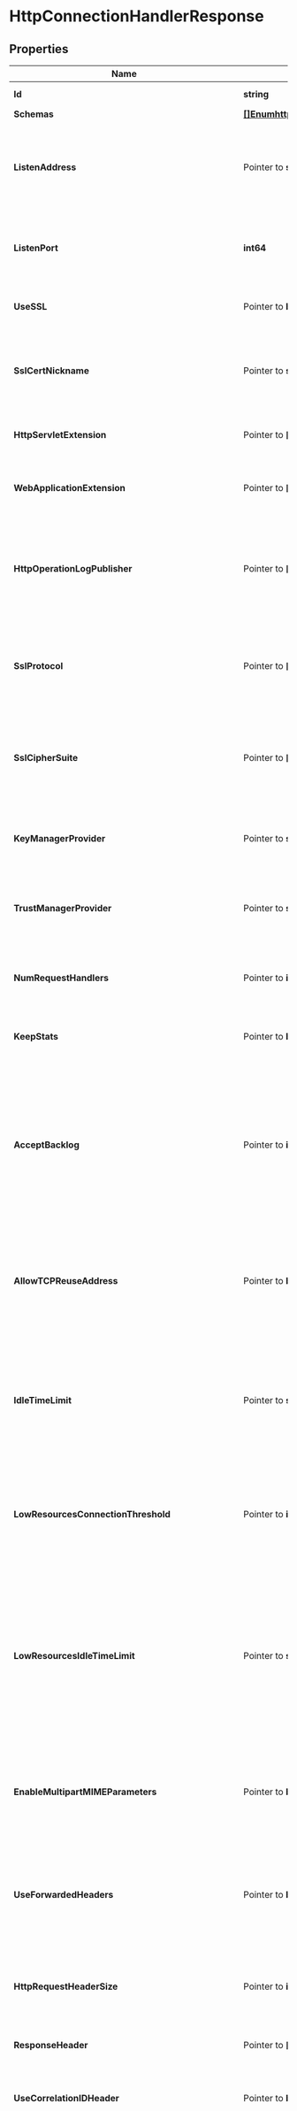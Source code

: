 # HttpConnectionHandlerResponse

## Properties

Name | Type | Description | Notes
------------ | ------------- | ------------- | -------------
**Id** | **string** | Name of the Connection Handler | 
**Schemas** | [**[]EnumhttpConnectionHandlerSchemaUrn**](EnumhttpConnectionHandlerSchemaUrn.md) |  | 
**ListenAddress** | Pointer to **string** | Specifies the address on which to listen for connections from HTTP clients. If no value is defined, the server will listen on all addresses on all interfaces. | [optional] 
**ListenPort** | **int64** | Specifies the port number on which the HTTP Connection Handler will listen for connections from clients. | 
**UseSSL** | Pointer to **bool** | Indicates whether the HTTP Connection Handler should use SSL. | [optional] 
**SslCertNickname** | Pointer to **string** | Specifies the nickname (also called the alias) of the certificate that the HTTP Connection Handler should use when performing SSL communication. | [optional] 
**HttpServletExtension** | Pointer to **[]string** | Specifies information about servlets that will be provided via this connection handler. | [optional] 
**WebApplicationExtension** | Pointer to **[]string** | Specifies information about web applications that will be provided via this connection handler. | [optional] 
**HttpOperationLogPublisher** | Pointer to **[]string** | Specifies the set of HTTP operation loggers that should be used to log information about requests and responses for operations processed through this HTTP Connection Handler. | [optional] 
**SslProtocol** | Pointer to **[]string** | Specifies the names of the SSL protocols that are allowed for use in SSL communication. The set of supported ssl protocols can be viewed via the ssl context monitor entry. | [optional] 
**SslCipherSuite** | Pointer to **[]string** | Specifies the names of the SSL cipher suites that are allowed for use in SSL communication. The set of supported cipher suites can be viewed via the ssl context monitor entry. | [optional] 
**KeyManagerProvider** | Pointer to **string** | Specifies the key manager provider that will be used to obtain the certificate to present to HTTPS clients. | [optional] 
**TrustManagerProvider** | Pointer to **string** | Specifies the trust manager provider that will be used to validate any certificates presented by HTTPS clients. | [optional] 
**NumRequestHandlers** | Pointer to **int64** | Specifies the number of threads that will be used for accepting connections and reading requests from clients. | [optional] 
**KeepStats** | Pointer to **bool** | Indicates whether to enable statistics collection for this connection handler. | [optional] 
**AcceptBacklog** | Pointer to **int64** | Specifies the number of concurrent outstanding connection attempts that the connection handler should allow. The default value should be acceptable in most cases, but it may need to be increased in environments that may attempt to establish large numbers of connections simultaneously. | [optional] 
**AllowTCPReuseAddress** | Pointer to **bool** | Indicates whether the server should attempt to reuse socket descriptors. This may be useful in environments with a high rate of connection establishment and termination. | [optional] 
**IdleTimeLimit** | Pointer to **string** | Specifies the maximum idle time for a connection. The max idle time is applied when waiting for a new request to be received on a connection, when reading the headers and content of a request, or when writing the headers and content of a response. | [optional] 
**LowResourcesConnectionThreshold** | Pointer to **int64** | Specifies the number of connections, which if exceeded, places this handler in a low resource state where a different idle time limit is applied on the connections. | [optional] 
**LowResourcesIdleTimeLimit** | Pointer to **string** | Specifies the maximum idle time for a connection when this handler is in a low resource state as defined by low-resource-connections. The max idle time is applied when waiting for a new request to be received on a connection, when reading the headers and content of a request, or when writing the headers and content of a response. | [optional] 
**EnableMultipartMIMEParameters** | Pointer to **bool** | Determines whether request form parameters submitted in multipart/ form-data (RFC 2388) format should be processed as request parameters. | [optional] 
**UseForwardedHeaders** | Pointer to **bool** | Indicates whether to use \&quot;Forwarded\&quot; and \&quot;X-Forwarded-*\&quot; request headers to override corresponding HTTP request information available during request processing. | [optional] 
**HttpRequestHeaderSize** | Pointer to **int64** | Specifies the maximum buffer size of an http request including the request uri and all of the request headers. | [optional] 
**ResponseHeader** | Pointer to **[]string** | Specifies HTTP header fields and values added to response headers for all requests. | [optional] 
**UseCorrelationIDHeader** | Pointer to **bool** | If enabled, a correlation ID header will be added to outgoing HTTP responses. | [optional] 
**CorrelationIDResponseHeader** | Pointer to **string** | Specifies the name of the HTTP response header that will contain a correlation ID value. Example values are \&quot;Correlation-Id\&quot;, \&quot;X-Amzn-Trace-Id\&quot;, and \&quot;X-Request-Id\&quot;. | [optional] 
**CorrelationIDRequestHeader** | Pointer to **[]string** | Specifies the set of HTTP request headers that may contain a value to be used as the correlation ID. Example values are \&quot;Correlation-Id\&quot;, \&quot;X-Amzn-Trace-Id\&quot;, and \&quot;X-Request-Id\&quot;. | [optional] 
**SslClientAuthPolicy** | Pointer to [**EnumconnectionHandlerSslClientAuthPolicyProp**](EnumconnectionHandlerSslClientAuthPolicyProp.md) |  | [optional] 
**Description** | Pointer to **string** | A description for this Connection Handler | [optional] 
**Enabled** | **bool** | Indicates whether the Connection Handler is enabled. | 
**Meta** | Pointer to [**MetaMeta**](MetaMeta.md) |  | [optional] 
**Urnpingidentityschemasconfigurationmessages20** | Pointer to [**MetaUrnPingidentitySchemasConfigurationMessages20**](MetaUrnPingidentitySchemasConfigurationMessages20.md) |  | [optional] 

## Methods

### NewHttpConnectionHandlerResponse

`func NewHttpConnectionHandlerResponse(id string, schemas []EnumhttpConnectionHandlerSchemaUrn, listenPort int64, enabled bool, ) *HttpConnectionHandlerResponse`

NewHttpConnectionHandlerResponse instantiates a new HttpConnectionHandlerResponse object
This constructor will assign default values to properties that have it defined,
and makes sure properties required by API are set, but the set of arguments
will change when the set of required properties is changed

### NewHttpConnectionHandlerResponseWithDefaults

`func NewHttpConnectionHandlerResponseWithDefaults() *HttpConnectionHandlerResponse`

NewHttpConnectionHandlerResponseWithDefaults instantiates a new HttpConnectionHandlerResponse object
This constructor will only assign default values to properties that have it defined,
but it doesn't guarantee that properties required by API are set

### GetId

`func (o *HttpConnectionHandlerResponse) GetId() string`

GetId returns the Id field if non-nil, zero value otherwise.

### GetIdOk

`func (o *HttpConnectionHandlerResponse) GetIdOk() (*string, bool)`

GetIdOk returns a tuple with the Id field if it's non-nil, zero value otherwise
and a boolean to check if the value has been set.

### SetId

`func (o *HttpConnectionHandlerResponse) SetId(v string)`

SetId sets Id field to given value.


### GetSchemas

`func (o *HttpConnectionHandlerResponse) GetSchemas() []EnumhttpConnectionHandlerSchemaUrn`

GetSchemas returns the Schemas field if non-nil, zero value otherwise.

### GetSchemasOk

`func (o *HttpConnectionHandlerResponse) GetSchemasOk() (*[]EnumhttpConnectionHandlerSchemaUrn, bool)`

GetSchemasOk returns a tuple with the Schemas field if it's non-nil, zero value otherwise
and a boolean to check if the value has been set.

### SetSchemas

`func (o *HttpConnectionHandlerResponse) SetSchemas(v []EnumhttpConnectionHandlerSchemaUrn)`

SetSchemas sets Schemas field to given value.


### GetListenAddress

`func (o *HttpConnectionHandlerResponse) GetListenAddress() string`

GetListenAddress returns the ListenAddress field if non-nil, zero value otherwise.

### GetListenAddressOk

`func (o *HttpConnectionHandlerResponse) GetListenAddressOk() (*string, bool)`

GetListenAddressOk returns a tuple with the ListenAddress field if it's non-nil, zero value otherwise
and a boolean to check if the value has been set.

### SetListenAddress

`func (o *HttpConnectionHandlerResponse) SetListenAddress(v string)`

SetListenAddress sets ListenAddress field to given value.

### HasListenAddress

`func (o *HttpConnectionHandlerResponse) HasListenAddress() bool`

HasListenAddress returns a boolean if a field has been set.

### GetListenPort

`func (o *HttpConnectionHandlerResponse) GetListenPort() int64`

GetListenPort returns the ListenPort field if non-nil, zero value otherwise.

### GetListenPortOk

`func (o *HttpConnectionHandlerResponse) GetListenPortOk() (*int64, bool)`

GetListenPortOk returns a tuple with the ListenPort field if it's non-nil, zero value otherwise
and a boolean to check if the value has been set.

### SetListenPort

`func (o *HttpConnectionHandlerResponse) SetListenPort(v int64)`

SetListenPort sets ListenPort field to given value.


### GetUseSSL

`func (o *HttpConnectionHandlerResponse) GetUseSSL() bool`

GetUseSSL returns the UseSSL field if non-nil, zero value otherwise.

### GetUseSSLOk

`func (o *HttpConnectionHandlerResponse) GetUseSSLOk() (*bool, bool)`

GetUseSSLOk returns a tuple with the UseSSL field if it's non-nil, zero value otherwise
and a boolean to check if the value has been set.

### SetUseSSL

`func (o *HttpConnectionHandlerResponse) SetUseSSL(v bool)`

SetUseSSL sets UseSSL field to given value.

### HasUseSSL

`func (o *HttpConnectionHandlerResponse) HasUseSSL() bool`

HasUseSSL returns a boolean if a field has been set.

### GetSslCertNickname

`func (o *HttpConnectionHandlerResponse) GetSslCertNickname() string`

GetSslCertNickname returns the SslCertNickname field if non-nil, zero value otherwise.

### GetSslCertNicknameOk

`func (o *HttpConnectionHandlerResponse) GetSslCertNicknameOk() (*string, bool)`

GetSslCertNicknameOk returns a tuple with the SslCertNickname field if it's non-nil, zero value otherwise
and a boolean to check if the value has been set.

### SetSslCertNickname

`func (o *HttpConnectionHandlerResponse) SetSslCertNickname(v string)`

SetSslCertNickname sets SslCertNickname field to given value.

### HasSslCertNickname

`func (o *HttpConnectionHandlerResponse) HasSslCertNickname() bool`

HasSslCertNickname returns a boolean if a field has been set.

### GetHttpServletExtension

`func (o *HttpConnectionHandlerResponse) GetHttpServletExtension() []string`

GetHttpServletExtension returns the HttpServletExtension field if non-nil, zero value otherwise.

### GetHttpServletExtensionOk

`func (o *HttpConnectionHandlerResponse) GetHttpServletExtensionOk() (*[]string, bool)`

GetHttpServletExtensionOk returns a tuple with the HttpServletExtension field if it's non-nil, zero value otherwise
and a boolean to check if the value has been set.

### SetHttpServletExtension

`func (o *HttpConnectionHandlerResponse) SetHttpServletExtension(v []string)`

SetHttpServletExtension sets HttpServletExtension field to given value.

### HasHttpServletExtension

`func (o *HttpConnectionHandlerResponse) HasHttpServletExtension() bool`

HasHttpServletExtension returns a boolean if a field has been set.

### GetWebApplicationExtension

`func (o *HttpConnectionHandlerResponse) GetWebApplicationExtension() []string`

GetWebApplicationExtension returns the WebApplicationExtension field if non-nil, zero value otherwise.

### GetWebApplicationExtensionOk

`func (o *HttpConnectionHandlerResponse) GetWebApplicationExtensionOk() (*[]string, bool)`

GetWebApplicationExtensionOk returns a tuple with the WebApplicationExtension field if it's non-nil, zero value otherwise
and a boolean to check if the value has been set.

### SetWebApplicationExtension

`func (o *HttpConnectionHandlerResponse) SetWebApplicationExtension(v []string)`

SetWebApplicationExtension sets WebApplicationExtension field to given value.

### HasWebApplicationExtension

`func (o *HttpConnectionHandlerResponse) HasWebApplicationExtension() bool`

HasWebApplicationExtension returns a boolean if a field has been set.

### GetHttpOperationLogPublisher

`func (o *HttpConnectionHandlerResponse) GetHttpOperationLogPublisher() []string`

GetHttpOperationLogPublisher returns the HttpOperationLogPublisher field if non-nil, zero value otherwise.

### GetHttpOperationLogPublisherOk

`func (o *HttpConnectionHandlerResponse) GetHttpOperationLogPublisherOk() (*[]string, bool)`

GetHttpOperationLogPublisherOk returns a tuple with the HttpOperationLogPublisher field if it's non-nil, zero value otherwise
and a boolean to check if the value has been set.

### SetHttpOperationLogPublisher

`func (o *HttpConnectionHandlerResponse) SetHttpOperationLogPublisher(v []string)`

SetHttpOperationLogPublisher sets HttpOperationLogPublisher field to given value.

### HasHttpOperationLogPublisher

`func (o *HttpConnectionHandlerResponse) HasHttpOperationLogPublisher() bool`

HasHttpOperationLogPublisher returns a boolean if a field has been set.

### GetSslProtocol

`func (o *HttpConnectionHandlerResponse) GetSslProtocol() []string`

GetSslProtocol returns the SslProtocol field if non-nil, zero value otherwise.

### GetSslProtocolOk

`func (o *HttpConnectionHandlerResponse) GetSslProtocolOk() (*[]string, bool)`

GetSslProtocolOk returns a tuple with the SslProtocol field if it's non-nil, zero value otherwise
and a boolean to check if the value has been set.

### SetSslProtocol

`func (o *HttpConnectionHandlerResponse) SetSslProtocol(v []string)`

SetSslProtocol sets SslProtocol field to given value.

### HasSslProtocol

`func (o *HttpConnectionHandlerResponse) HasSslProtocol() bool`

HasSslProtocol returns a boolean if a field has been set.

### GetSslCipherSuite

`func (o *HttpConnectionHandlerResponse) GetSslCipherSuite() []string`

GetSslCipherSuite returns the SslCipherSuite field if non-nil, zero value otherwise.

### GetSslCipherSuiteOk

`func (o *HttpConnectionHandlerResponse) GetSslCipherSuiteOk() (*[]string, bool)`

GetSslCipherSuiteOk returns a tuple with the SslCipherSuite field if it's non-nil, zero value otherwise
and a boolean to check if the value has been set.

### SetSslCipherSuite

`func (o *HttpConnectionHandlerResponse) SetSslCipherSuite(v []string)`

SetSslCipherSuite sets SslCipherSuite field to given value.

### HasSslCipherSuite

`func (o *HttpConnectionHandlerResponse) HasSslCipherSuite() bool`

HasSslCipherSuite returns a boolean if a field has been set.

### GetKeyManagerProvider

`func (o *HttpConnectionHandlerResponse) GetKeyManagerProvider() string`

GetKeyManagerProvider returns the KeyManagerProvider field if non-nil, zero value otherwise.

### GetKeyManagerProviderOk

`func (o *HttpConnectionHandlerResponse) GetKeyManagerProviderOk() (*string, bool)`

GetKeyManagerProviderOk returns a tuple with the KeyManagerProvider field if it's non-nil, zero value otherwise
and a boolean to check if the value has been set.

### SetKeyManagerProvider

`func (o *HttpConnectionHandlerResponse) SetKeyManagerProvider(v string)`

SetKeyManagerProvider sets KeyManagerProvider field to given value.

### HasKeyManagerProvider

`func (o *HttpConnectionHandlerResponse) HasKeyManagerProvider() bool`

HasKeyManagerProvider returns a boolean if a field has been set.

### GetTrustManagerProvider

`func (o *HttpConnectionHandlerResponse) GetTrustManagerProvider() string`

GetTrustManagerProvider returns the TrustManagerProvider field if non-nil, zero value otherwise.

### GetTrustManagerProviderOk

`func (o *HttpConnectionHandlerResponse) GetTrustManagerProviderOk() (*string, bool)`

GetTrustManagerProviderOk returns a tuple with the TrustManagerProvider field if it's non-nil, zero value otherwise
and a boolean to check if the value has been set.

### SetTrustManagerProvider

`func (o *HttpConnectionHandlerResponse) SetTrustManagerProvider(v string)`

SetTrustManagerProvider sets TrustManagerProvider field to given value.

### HasTrustManagerProvider

`func (o *HttpConnectionHandlerResponse) HasTrustManagerProvider() bool`

HasTrustManagerProvider returns a boolean if a field has been set.

### GetNumRequestHandlers

`func (o *HttpConnectionHandlerResponse) GetNumRequestHandlers() int64`

GetNumRequestHandlers returns the NumRequestHandlers field if non-nil, zero value otherwise.

### GetNumRequestHandlersOk

`func (o *HttpConnectionHandlerResponse) GetNumRequestHandlersOk() (*int64, bool)`

GetNumRequestHandlersOk returns a tuple with the NumRequestHandlers field if it's non-nil, zero value otherwise
and a boolean to check if the value has been set.

### SetNumRequestHandlers

`func (o *HttpConnectionHandlerResponse) SetNumRequestHandlers(v int64)`

SetNumRequestHandlers sets NumRequestHandlers field to given value.

### HasNumRequestHandlers

`func (o *HttpConnectionHandlerResponse) HasNumRequestHandlers() bool`

HasNumRequestHandlers returns a boolean if a field has been set.

### GetKeepStats

`func (o *HttpConnectionHandlerResponse) GetKeepStats() bool`

GetKeepStats returns the KeepStats field if non-nil, zero value otherwise.

### GetKeepStatsOk

`func (o *HttpConnectionHandlerResponse) GetKeepStatsOk() (*bool, bool)`

GetKeepStatsOk returns a tuple with the KeepStats field if it's non-nil, zero value otherwise
and a boolean to check if the value has been set.

### SetKeepStats

`func (o *HttpConnectionHandlerResponse) SetKeepStats(v bool)`

SetKeepStats sets KeepStats field to given value.

### HasKeepStats

`func (o *HttpConnectionHandlerResponse) HasKeepStats() bool`

HasKeepStats returns a boolean if a field has been set.

### GetAcceptBacklog

`func (o *HttpConnectionHandlerResponse) GetAcceptBacklog() int64`

GetAcceptBacklog returns the AcceptBacklog field if non-nil, zero value otherwise.

### GetAcceptBacklogOk

`func (o *HttpConnectionHandlerResponse) GetAcceptBacklogOk() (*int64, bool)`

GetAcceptBacklogOk returns a tuple with the AcceptBacklog field if it's non-nil, zero value otherwise
and a boolean to check if the value has been set.

### SetAcceptBacklog

`func (o *HttpConnectionHandlerResponse) SetAcceptBacklog(v int64)`

SetAcceptBacklog sets AcceptBacklog field to given value.

### HasAcceptBacklog

`func (o *HttpConnectionHandlerResponse) HasAcceptBacklog() bool`

HasAcceptBacklog returns a boolean if a field has been set.

### GetAllowTCPReuseAddress

`func (o *HttpConnectionHandlerResponse) GetAllowTCPReuseAddress() bool`

GetAllowTCPReuseAddress returns the AllowTCPReuseAddress field if non-nil, zero value otherwise.

### GetAllowTCPReuseAddressOk

`func (o *HttpConnectionHandlerResponse) GetAllowTCPReuseAddressOk() (*bool, bool)`

GetAllowTCPReuseAddressOk returns a tuple with the AllowTCPReuseAddress field if it's non-nil, zero value otherwise
and a boolean to check if the value has been set.

### SetAllowTCPReuseAddress

`func (o *HttpConnectionHandlerResponse) SetAllowTCPReuseAddress(v bool)`

SetAllowTCPReuseAddress sets AllowTCPReuseAddress field to given value.

### HasAllowTCPReuseAddress

`func (o *HttpConnectionHandlerResponse) HasAllowTCPReuseAddress() bool`

HasAllowTCPReuseAddress returns a boolean if a field has been set.

### GetIdleTimeLimit

`func (o *HttpConnectionHandlerResponse) GetIdleTimeLimit() string`

GetIdleTimeLimit returns the IdleTimeLimit field if non-nil, zero value otherwise.

### GetIdleTimeLimitOk

`func (o *HttpConnectionHandlerResponse) GetIdleTimeLimitOk() (*string, bool)`

GetIdleTimeLimitOk returns a tuple with the IdleTimeLimit field if it's non-nil, zero value otherwise
and a boolean to check if the value has been set.

### SetIdleTimeLimit

`func (o *HttpConnectionHandlerResponse) SetIdleTimeLimit(v string)`

SetIdleTimeLimit sets IdleTimeLimit field to given value.

### HasIdleTimeLimit

`func (o *HttpConnectionHandlerResponse) HasIdleTimeLimit() bool`

HasIdleTimeLimit returns a boolean if a field has been set.

### GetLowResourcesConnectionThreshold

`func (o *HttpConnectionHandlerResponse) GetLowResourcesConnectionThreshold() int64`

GetLowResourcesConnectionThreshold returns the LowResourcesConnectionThreshold field if non-nil, zero value otherwise.

### GetLowResourcesConnectionThresholdOk

`func (o *HttpConnectionHandlerResponse) GetLowResourcesConnectionThresholdOk() (*int64, bool)`

GetLowResourcesConnectionThresholdOk returns a tuple with the LowResourcesConnectionThreshold field if it's non-nil, zero value otherwise
and a boolean to check if the value has been set.

### SetLowResourcesConnectionThreshold

`func (o *HttpConnectionHandlerResponse) SetLowResourcesConnectionThreshold(v int64)`

SetLowResourcesConnectionThreshold sets LowResourcesConnectionThreshold field to given value.

### HasLowResourcesConnectionThreshold

`func (o *HttpConnectionHandlerResponse) HasLowResourcesConnectionThreshold() bool`

HasLowResourcesConnectionThreshold returns a boolean if a field has been set.

### GetLowResourcesIdleTimeLimit

`func (o *HttpConnectionHandlerResponse) GetLowResourcesIdleTimeLimit() string`

GetLowResourcesIdleTimeLimit returns the LowResourcesIdleTimeLimit field if non-nil, zero value otherwise.

### GetLowResourcesIdleTimeLimitOk

`func (o *HttpConnectionHandlerResponse) GetLowResourcesIdleTimeLimitOk() (*string, bool)`

GetLowResourcesIdleTimeLimitOk returns a tuple with the LowResourcesIdleTimeLimit field if it's non-nil, zero value otherwise
and a boolean to check if the value has been set.

### SetLowResourcesIdleTimeLimit

`func (o *HttpConnectionHandlerResponse) SetLowResourcesIdleTimeLimit(v string)`

SetLowResourcesIdleTimeLimit sets LowResourcesIdleTimeLimit field to given value.

### HasLowResourcesIdleTimeLimit

`func (o *HttpConnectionHandlerResponse) HasLowResourcesIdleTimeLimit() bool`

HasLowResourcesIdleTimeLimit returns a boolean if a field has been set.

### GetEnableMultipartMIMEParameters

`func (o *HttpConnectionHandlerResponse) GetEnableMultipartMIMEParameters() bool`

GetEnableMultipartMIMEParameters returns the EnableMultipartMIMEParameters field if non-nil, zero value otherwise.

### GetEnableMultipartMIMEParametersOk

`func (o *HttpConnectionHandlerResponse) GetEnableMultipartMIMEParametersOk() (*bool, bool)`

GetEnableMultipartMIMEParametersOk returns a tuple with the EnableMultipartMIMEParameters field if it's non-nil, zero value otherwise
and a boolean to check if the value has been set.

### SetEnableMultipartMIMEParameters

`func (o *HttpConnectionHandlerResponse) SetEnableMultipartMIMEParameters(v bool)`

SetEnableMultipartMIMEParameters sets EnableMultipartMIMEParameters field to given value.

### HasEnableMultipartMIMEParameters

`func (o *HttpConnectionHandlerResponse) HasEnableMultipartMIMEParameters() bool`

HasEnableMultipartMIMEParameters returns a boolean if a field has been set.

### GetUseForwardedHeaders

`func (o *HttpConnectionHandlerResponse) GetUseForwardedHeaders() bool`

GetUseForwardedHeaders returns the UseForwardedHeaders field if non-nil, zero value otherwise.

### GetUseForwardedHeadersOk

`func (o *HttpConnectionHandlerResponse) GetUseForwardedHeadersOk() (*bool, bool)`

GetUseForwardedHeadersOk returns a tuple with the UseForwardedHeaders field if it's non-nil, zero value otherwise
and a boolean to check if the value has been set.

### SetUseForwardedHeaders

`func (o *HttpConnectionHandlerResponse) SetUseForwardedHeaders(v bool)`

SetUseForwardedHeaders sets UseForwardedHeaders field to given value.

### HasUseForwardedHeaders

`func (o *HttpConnectionHandlerResponse) HasUseForwardedHeaders() bool`

HasUseForwardedHeaders returns a boolean if a field has been set.

### GetHttpRequestHeaderSize

`func (o *HttpConnectionHandlerResponse) GetHttpRequestHeaderSize() int64`

GetHttpRequestHeaderSize returns the HttpRequestHeaderSize field if non-nil, zero value otherwise.

### GetHttpRequestHeaderSizeOk

`func (o *HttpConnectionHandlerResponse) GetHttpRequestHeaderSizeOk() (*int64, bool)`

GetHttpRequestHeaderSizeOk returns a tuple with the HttpRequestHeaderSize field if it's non-nil, zero value otherwise
and a boolean to check if the value has been set.

### SetHttpRequestHeaderSize

`func (o *HttpConnectionHandlerResponse) SetHttpRequestHeaderSize(v int64)`

SetHttpRequestHeaderSize sets HttpRequestHeaderSize field to given value.

### HasHttpRequestHeaderSize

`func (o *HttpConnectionHandlerResponse) HasHttpRequestHeaderSize() bool`

HasHttpRequestHeaderSize returns a boolean if a field has been set.

### GetResponseHeader

`func (o *HttpConnectionHandlerResponse) GetResponseHeader() []string`

GetResponseHeader returns the ResponseHeader field if non-nil, zero value otherwise.

### GetResponseHeaderOk

`func (o *HttpConnectionHandlerResponse) GetResponseHeaderOk() (*[]string, bool)`

GetResponseHeaderOk returns a tuple with the ResponseHeader field if it's non-nil, zero value otherwise
and a boolean to check if the value has been set.

### SetResponseHeader

`func (o *HttpConnectionHandlerResponse) SetResponseHeader(v []string)`

SetResponseHeader sets ResponseHeader field to given value.

### HasResponseHeader

`func (o *HttpConnectionHandlerResponse) HasResponseHeader() bool`

HasResponseHeader returns a boolean if a field has been set.

### GetUseCorrelationIDHeader

`func (o *HttpConnectionHandlerResponse) GetUseCorrelationIDHeader() bool`

GetUseCorrelationIDHeader returns the UseCorrelationIDHeader field if non-nil, zero value otherwise.

### GetUseCorrelationIDHeaderOk

`func (o *HttpConnectionHandlerResponse) GetUseCorrelationIDHeaderOk() (*bool, bool)`

GetUseCorrelationIDHeaderOk returns a tuple with the UseCorrelationIDHeader field if it's non-nil, zero value otherwise
and a boolean to check if the value has been set.

### SetUseCorrelationIDHeader

`func (o *HttpConnectionHandlerResponse) SetUseCorrelationIDHeader(v bool)`

SetUseCorrelationIDHeader sets UseCorrelationIDHeader field to given value.

### HasUseCorrelationIDHeader

`func (o *HttpConnectionHandlerResponse) HasUseCorrelationIDHeader() bool`

HasUseCorrelationIDHeader returns a boolean if a field has been set.

### GetCorrelationIDResponseHeader

`func (o *HttpConnectionHandlerResponse) GetCorrelationIDResponseHeader() string`

GetCorrelationIDResponseHeader returns the CorrelationIDResponseHeader field if non-nil, zero value otherwise.

### GetCorrelationIDResponseHeaderOk

`func (o *HttpConnectionHandlerResponse) GetCorrelationIDResponseHeaderOk() (*string, bool)`

GetCorrelationIDResponseHeaderOk returns a tuple with the CorrelationIDResponseHeader field if it's non-nil, zero value otherwise
and a boolean to check if the value has been set.

### SetCorrelationIDResponseHeader

`func (o *HttpConnectionHandlerResponse) SetCorrelationIDResponseHeader(v string)`

SetCorrelationIDResponseHeader sets CorrelationIDResponseHeader field to given value.

### HasCorrelationIDResponseHeader

`func (o *HttpConnectionHandlerResponse) HasCorrelationIDResponseHeader() bool`

HasCorrelationIDResponseHeader returns a boolean if a field has been set.

### GetCorrelationIDRequestHeader

`func (o *HttpConnectionHandlerResponse) GetCorrelationIDRequestHeader() []string`

GetCorrelationIDRequestHeader returns the CorrelationIDRequestHeader field if non-nil, zero value otherwise.

### GetCorrelationIDRequestHeaderOk

`func (o *HttpConnectionHandlerResponse) GetCorrelationIDRequestHeaderOk() (*[]string, bool)`

GetCorrelationIDRequestHeaderOk returns a tuple with the CorrelationIDRequestHeader field if it's non-nil, zero value otherwise
and a boolean to check if the value has been set.

### SetCorrelationIDRequestHeader

`func (o *HttpConnectionHandlerResponse) SetCorrelationIDRequestHeader(v []string)`

SetCorrelationIDRequestHeader sets CorrelationIDRequestHeader field to given value.

### HasCorrelationIDRequestHeader

`func (o *HttpConnectionHandlerResponse) HasCorrelationIDRequestHeader() bool`

HasCorrelationIDRequestHeader returns a boolean if a field has been set.

### GetSslClientAuthPolicy

`func (o *HttpConnectionHandlerResponse) GetSslClientAuthPolicy() EnumconnectionHandlerSslClientAuthPolicyProp`

GetSslClientAuthPolicy returns the SslClientAuthPolicy field if non-nil, zero value otherwise.

### GetSslClientAuthPolicyOk

`func (o *HttpConnectionHandlerResponse) GetSslClientAuthPolicyOk() (*EnumconnectionHandlerSslClientAuthPolicyProp, bool)`

GetSslClientAuthPolicyOk returns a tuple with the SslClientAuthPolicy field if it's non-nil, zero value otherwise
and a boolean to check if the value has been set.

### SetSslClientAuthPolicy

`func (o *HttpConnectionHandlerResponse) SetSslClientAuthPolicy(v EnumconnectionHandlerSslClientAuthPolicyProp)`

SetSslClientAuthPolicy sets SslClientAuthPolicy field to given value.

### HasSslClientAuthPolicy

`func (o *HttpConnectionHandlerResponse) HasSslClientAuthPolicy() bool`

HasSslClientAuthPolicy returns a boolean if a field has been set.

### GetDescription

`func (o *HttpConnectionHandlerResponse) GetDescription() string`

GetDescription returns the Description field if non-nil, zero value otherwise.

### GetDescriptionOk

`func (o *HttpConnectionHandlerResponse) GetDescriptionOk() (*string, bool)`

GetDescriptionOk returns a tuple with the Description field if it's non-nil, zero value otherwise
and a boolean to check if the value has been set.

### SetDescription

`func (o *HttpConnectionHandlerResponse) SetDescription(v string)`

SetDescription sets Description field to given value.

### HasDescription

`func (o *HttpConnectionHandlerResponse) HasDescription() bool`

HasDescription returns a boolean if a field has been set.

### GetEnabled

`func (o *HttpConnectionHandlerResponse) GetEnabled() bool`

GetEnabled returns the Enabled field if non-nil, zero value otherwise.

### GetEnabledOk

`func (o *HttpConnectionHandlerResponse) GetEnabledOk() (*bool, bool)`

GetEnabledOk returns a tuple with the Enabled field if it's non-nil, zero value otherwise
and a boolean to check if the value has been set.

### SetEnabled

`func (o *HttpConnectionHandlerResponse) SetEnabled(v bool)`

SetEnabled sets Enabled field to given value.


### GetMeta

`func (o *HttpConnectionHandlerResponse) GetMeta() MetaMeta`

GetMeta returns the Meta field if non-nil, zero value otherwise.

### GetMetaOk

`func (o *HttpConnectionHandlerResponse) GetMetaOk() (*MetaMeta, bool)`

GetMetaOk returns a tuple with the Meta field if it's non-nil, zero value otherwise
and a boolean to check if the value has been set.

### SetMeta

`func (o *HttpConnectionHandlerResponse) SetMeta(v MetaMeta)`

SetMeta sets Meta field to given value.

### HasMeta

`func (o *HttpConnectionHandlerResponse) HasMeta() bool`

HasMeta returns a boolean if a field has been set.

### GetUrnpingidentityschemasconfigurationmessages20

`func (o *HttpConnectionHandlerResponse) GetUrnpingidentityschemasconfigurationmessages20() MetaUrnPingidentitySchemasConfigurationMessages20`

GetUrnpingidentityschemasconfigurationmessages20 returns the Urnpingidentityschemasconfigurationmessages20 field if non-nil, zero value otherwise.

### GetUrnpingidentityschemasconfigurationmessages20Ok

`func (o *HttpConnectionHandlerResponse) GetUrnpingidentityschemasconfigurationmessages20Ok() (*MetaUrnPingidentitySchemasConfigurationMessages20, bool)`

GetUrnpingidentityschemasconfigurationmessages20Ok returns a tuple with the Urnpingidentityschemasconfigurationmessages20 field if it's non-nil, zero value otherwise
and a boolean to check if the value has been set.

### SetUrnpingidentityschemasconfigurationmessages20

`func (o *HttpConnectionHandlerResponse) SetUrnpingidentityschemasconfigurationmessages20(v MetaUrnPingidentitySchemasConfigurationMessages20)`

SetUrnpingidentityschemasconfigurationmessages20 sets Urnpingidentityschemasconfigurationmessages20 field to given value.

### HasUrnpingidentityschemasconfigurationmessages20

`func (o *HttpConnectionHandlerResponse) HasUrnpingidentityschemasconfigurationmessages20() bool`

HasUrnpingidentityschemasconfigurationmessages20 returns a boolean if a field has been set.


[[Back to Model list]](../README.md#documentation-for-models) [[Back to API list]](../README.md#documentation-for-api-endpoints) [[Back to README]](../README.md)


